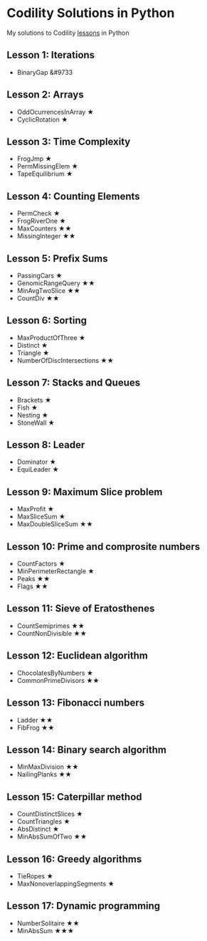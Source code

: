 # Codility Solutions in Python

My solutions to Codility [lessons](https://app.codility.com/programmers/) in Python

## Lesson 1: Iterations
* BinaryGap &#9733

## Lesson 2: Arrays
* OddOcurrencesInArray $\bigstar$
* CyclicRotation $\bigstar$

## Lesson 3: Time Complexity
* FrogJmp $\bigstar$
* PermMissingElem $\bigstar$
* TapeEquilibrium $\bigstar$

## Lesson 4: Counting Elements
* PermCheck $\bigstar$
* FrogRiverOne $\bigstar$
* MaxCounters $\bigstar$$\bigstar$
* MissingInteger $\bigstar$$\bigstar$

## Lesson 5: Prefix Sums
* PassingCars $\bigstar$
* GenomicRangeQuery $\bigstar$$\bigstar$
* MinAvgTwoSlice $\bigstar$$\bigstar$
* CountDiv $\bigstar$$\bigstar$

## Lesson 6: Sorting
* MaxProductOfThree $\bigstar$
* Distinct $\bigstar$
* Triangle $\bigstar$
* NumberOfDiscIntersections $\bigstar$$\bigstar$

## Lesson 7: Stacks and Queues
* Brackets $\bigstar$
* Fish $\bigstar$
* Nesting $\bigstar$
* StoneWall $\bigstar$

## Lesson 8: Leader
* Dominator $\bigstar$
* EquiLeader $\bigstar$

## Lesson 9: Maximum Slice problem
* MaxProfit $\bigstar$
* MaxSliceSum $\bigstar$
* MaxDoubleSliceSum $\bigstar$$\bigstar$

## Lesson 10: Prime and comprosite numbers
* CountFactors $\bigstar$
* MinPerimeterRectangle $\bigstar$
* Peaks $\bigstar$$\bigstar$
* Flags $\bigstar$$\bigstar$

## Lesson 11: Sieve of Eratosthenes
* CountSemiprimes $\bigstar$$\bigstar$
* CountNonDivisible $\bigstar$$\bigstar$

## Lesson 12: Euclidean algorithm
* ChocolatesByNumbers $\bigstar$
* CommonPrimeDivisors $\bigstar$$\bigstar$

## Lesson 13: Fibonacci numbers
* Ladder $\bigstar$$\bigstar$
* FibFrog $\bigstar$$\bigstar$

## Lesson 14: Binary search algorithm
* MinMaxDivision $\bigstar$$\bigstar$
* NailingPlanks $\bigstar$$\bigstar$

## Lesson 15: Caterpillar method
* CountDistinctSlices $\bigstar$
* CountTriangles $\bigstar$
* AbsDistinct $\bigstar$
* MinAbsSumOfTwo $\bigstar$$\bigstar$

## Lesson 16: Greedy algorithms
* TieRopes $\bigstar$
* MaxNonoverlappingSegments $\bigstar$

## Lesson 17: Dynamic programming
* NumberSolitaire $\bigstar$$\bigstar$
* MinAbsSum $\bigstar$$\bigstar$$\bigstar$
